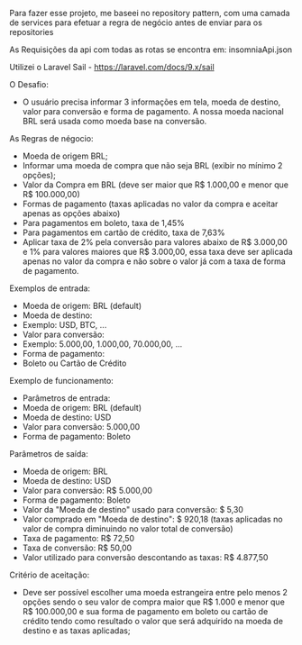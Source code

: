 Para fazer esse projeto, me baseei no repository pattern, com uma camada de services para efetuar a regra de negócio antes de enviar para os repositories

As Requisições da api com todas as rotas se encontra em: insomniaApi.json

Utilizei o Laravel Sail - https://laravel.com/docs/9.x/sail

O Desafio:
- O usuário precisa informar 3 informações em tela, moeda de destino, valor para conversão e forma de pagamento. A nossa moeda nacional BRL será usada como moeda base na conversão.

As Regras de négocio:
- Moeda de origem BRL;
- Informar uma moeda de compra que não seja BRL (exibir no mínimo 2 opções);
- Valor da Compra em BRL (deve ser maior que R$ 1.000,00 e menor que R$ 100.000,00)
- Formas de pagamento (taxas aplicadas no valor da compra e aceitar apenas as opções abaixo)
- Para pagamentos em boleto, taxa de 1,45%
- Para pagamentos em cartão de crédito, taxa de 7,63%
- Aplicar taxa de 2% pela conversão para valores abaixo de R$ 3.000,00 e 1% para valores maiores que R$ 3.000,00, essa taxa deve ser aplicada apenas no valor da compra e não sobre o valor já com a taxa de forma de pagamento.

Exemplos de entrada:
- Moeda de origem: BRL (default)
- Moeda de destino:
- Exemplo: USD, BTC, ...
- Valor para conversão:
- Exemplo: 5.000,00, 1.000,00, 70.000,00, ...
- Forma de pagamento:
- Boleto ou Cartão de Crédito

Exemplo de funcionamento:
- Parâmetros de entrada:
- Moeda de origem: BRL (default)
- Moeda de destino: USD
- Valor para conversão: 5.000,00
- Forma de pagamento: Boleto

Parâmetros de saída:
- Moeda de origem: BRL
- Moeda de destino: USD
- Valor para conversão: R$ 5.000,00
- Forma de pagamento: Boleto
- Valor da "Moeda de destino" usado para conversão: $ 5,30
- Valor comprado em "Moeda de destino": $ 920,18 (taxas aplicadas no valor de compra diminuindo no valor total de conversão)
- Taxa de pagamento: R$ 72,50
- Taxa de conversão: R$ 50,00
- Valor utilizado para conversão descontando as taxas: R$ 4.877,50

Critério de aceitação:
- Deve ser possível escolher uma moeda estrangeira entre pelo menos 2 opções sendo o seu valor de compra maior que R$ 1.000 e menor que R$ 100.000,00 e sua forma de pagamento em boleto ou cartão de crédito tendo como resultado o valor que será adquirido na moeda de destino e as taxas aplicadas;


